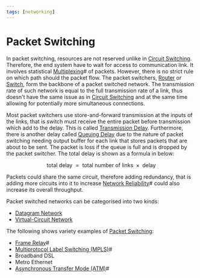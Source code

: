 ```yaml
---
tags: [networking]
---
```


# Packet Switching

In packet switching, resources are not reserved unlike in [Circuit Switching](202207150846.md).
Therefore, the end system have to wait for access to communication link. It
involves statistical [Multiplexing](202209091259.md)# of packets. However, there
is no strict rule on which path should the packet flow. The packet switchers,
[Router](202207061800.md) or [Switch](202207051907.md), form the backbone of a
packet switched network. The transmission rate of such network is equal to the
full transmission rate of a link, thus doesn't have the same issue as in
[Circuit Switching](202207150846.md) and at the same time allowing for
potentially more simultaneous connections.

Most packet switchers use store-and-forward transmission at the inputs of the
links, that is switch must receive the entire packet before transmission which
add to the delay. This is called [Transmission Delay](202302161914.md).
Furthermore, there is another delay called [Queuing Delay](202302161904.md) due
to the nature of packet switching needing output buffer for each link that
stores packets that are about to be sent. The packet is loss if the queue is
full and is dropped by the packet switcher. The total delay is shown as a
formula in below:

$$
\text{total delay } = \text{ total number of links } \times \text{ delay}
$$

Packets could share the same circuit, therefore adding redundancy, that is
adding more circuits into it to increase [Network Reliability](202210012123.md)#
could also increase its overall throughput.

Packet switched networks can be categorised into two kinds:
- [Datagram Network](202302161652.md)
- [Virtual-Circuit Network](202302161655.md)

The following shows variety examples of [Packet Switching](202207150848.md):
- [Frame Relay](202208291308.md)#
- [Multiprotocol Label Switching (MPLS)](202207150852.md)#
- Broadband DSL
- Metro Ethernet
- [Asynchronous Transfer Mode (ATM)](202209221012.md)#
